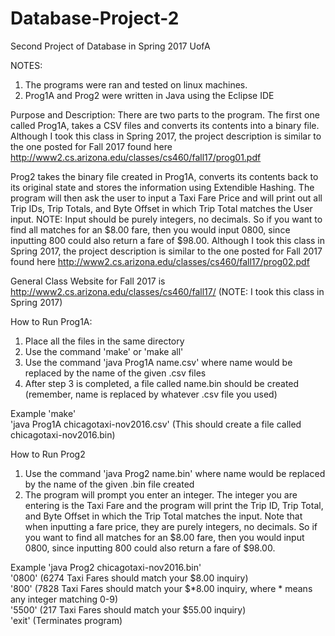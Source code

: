 # Database-Project-2
Second Project of Database in Spring 2017 UofA

NOTES: 
1. The programs were ran and tested on linux machines.
2. Prog1A and Prog2 were written in Java using the Eclipse IDE

Purpose and Description:
There are two parts to the program. The first one called Prog1A, takes a CSV files and converts its contents into a binary file.
Although I took this class in Spring 2017, the project description is similar to the one posted for Fall 2017 found here
http://www2.cs.arizona.edu/classes/cs460/fall17/prog01.pdf

Prog2 takes the binary file created in Prog1A, converts its contents back to its original state and stores the information using Extendible Hashing. The program will then ask the user to input a Taxi Fare Price and will print out all Trip IDs, Trip Totals, and Byte Offset in which Trip Total matches the User input. NOTE: Input should be purely integers, no decimals. So if you want to find all matches for an $8.00 fare, then you would input 0800, since inputting 800 could also return a fare of $98.00.
Although I took this class in Spring 2017, the project description is similar to the one posted for Fall 2017 found here http://www2.cs.arizona.edu/classes/cs460/fall17/prog02.pdf

General Class Website for Fall 2017 is http://www2.cs.arizona.edu/classes/cs460/fall17/ (NOTE: I took this class in Spring 2017)

How to Run Prog1A:
1. Place all the files in the same directory
2. Use the command 'make' or 'make all'
3. Use the command 'java Prog1A name.csv' where name would be replaced by the name of the given .csv files
4. After step 3 is completed, a file called name.bin should be created (remember, name is replaced by whatever .csv file you used)

Example 'make'                                                                                                     
        'java Prog1A chicagotaxi-nov2016.csv'  (This should create a file called chicagotaxi-nov2016.bin)

How to Run Prog2
1. Use the command 'java Prog2 name.bin' where name would be replaced by the name of the given .bin file created
2. The program will prompt you enter an integer. The integer you are entering is the Taxi Fare and the program will print the Trip ID, Trip Total, and Byte Offset in which the Trip Total matches the input.
Note that when inputting a fare price, they are purely integers, no decimals. So if you want to find all matches for an $8.00 fare, then you would input 0800, since inputting 800 could also return a fare of $98.00. 

Example 'java Prog2 chicagotaxi-nov2016.bin'                                
         '0800'  (6274 Taxi Fares should match your $8.00 inquiry)                                            
         '800'   (7828 Taxi Fares should match your $*8.00 inquiry, where * means any integer matching 0-9)                           
         '5500'  (217 Taxi Fares should match your $55.00 inquiry)                                             
         'exit'  (Terminates program)                                 
